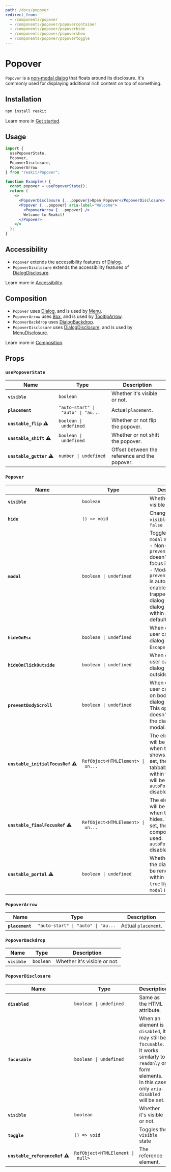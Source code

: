 ```yaml
---
path: /docs/popover
redirect_from:
  - /components/popover
  - /components/popover/popovercontainer
  - /components/popover/popoverhide
  - /components/popover/popovershow
  - /components/popover/popovertoggle
---
```


# Popover

`Popover` is a [non-modal dialog](/docs/dialog#non-modal-dialogs) that floats around its disclosure. It's commonly used for displaying additional rich content on top of something.

## Installation

```sh
npm install reakit
```

Learn more in [Get started](/docs/get-started).

## Usage

```jsx
import {
  usePopoverState,
  Popover,
  PopoverDisclosure,
  PopoverArrow
} from "reakit/Popover";

function Example() {
  const popover = usePopoverState();
  return (
    <>
      <PopoverDisclosure {...popover}>Open Popover</PopoverDisclosure>
      <Popover {...popover} aria-label="Welcome">
        <PopoverArrow {...popover} />
        Welcome to Reakit!
      </Popover>
    </>
  );
}
```

## Accessibility

- `Popover` extends the accessibility features of [Dialog](/docs/dialog#accessibility).
- `PopoverDisclosure` extends the accessibility features of [DialogDisclosure](/docs/dialog#accessibility).

Learn more in [Accessibility](/docs/accessibility).

## Composition

- `Popover` uses [Dialog](/docs/dialog), and is used by [Menu](/docs/menu).
- `PopoverArrow` uses [Box](/docs/box), and is used by [TooltipArrow](/docs/tooltip).
- `PopoverBackdrop` uses [DialogBackdrop](/docs/dialog).
- `PopoverDisclosure` uses [DialogDisclosure](/docs/dialog), and is used by [MenuDisclosure](/docs/menu).

Learn more in [Composition](/docs/composition#props-hooks).

## Props

<!-- Automatically generated -->

### `usePopoverState`

| Name | Type | Description |
|------|------|-------------|
| <strong><code>visible</code>&nbsp;</strong> | <code>boolean</code> | Whether it's visible or not. |
| <strong><code>placement</code>&nbsp;</strong> | <code title="&#34;auto-start&#34; &#124; &#34;auto&#34; &#124; &#34;auto-end&#34; &#124; &#34;top-start&#34; &#124; &#34;top&#34; &#124; &#34;top-end&#34; &#124; &#34;right-start&#34; &#124; &#34;right&#34; &#124; &#34;right-end&#34; &#124; &#34;bottom-end&#34; &#124; &#34;bottom&#34; &#124; &#34;bottom-start&#34; &#124; &#34;left-end&#34; &#124; &#34;left&#34; &#124; &#34;left-start&#34;">&#34;auto&#x2011;start&#34;&nbsp;&#124;&nbsp;&#34;auto&#34;&nbsp;&#124;&nbsp;&#34;au...</code> | Actual `placement`. |
| <strong><code>unstable_flip</code>&nbsp;⚠️</strong> | <code>boolean&nbsp;&#124;&nbsp;undefined</code> | Whether or not flip the popover. |
| <strong><code>unstable_shift</code>&nbsp;⚠️</strong> | <code>boolean&nbsp;&#124;&nbsp;undefined</code> | Whether or not shift the popover. |
| <strong><code>unstable_gutter</code>&nbsp;⚠️</strong> | <code>number&nbsp;&#124;&nbsp;undefined</code> | Offset between the reference and the popover. |

### `Popover`

| Name | Type | Description |
|------|------|-------------|
| <strong><code>visible</code>&nbsp;</strong> | <code>boolean</code> | Whether it's visible or not. |
| <strong><code>hide</code>&nbsp;</strong> | <code>()&nbsp;=&#62;&nbsp;void</code> | Changes the `visible` state to `false` |
| <strong><code>modal</code>&nbsp;</strong> | <code>boolean&nbsp;&#124;&nbsp;undefined</code> | Toggles Dialog's `modal` state.<br>  - Non-modal: `preventBodyScroll` doesn't work and focus is free.<br>  - Modal: `preventBodyScroll` is automatically enabled, focus is trapped within the dialog and the dialog is rendered within a `Portal` by default. |
| <strong><code>hideOnEsc</code>&nbsp;</strong> | <code>boolean&nbsp;&#124;&nbsp;undefined</code> | When enabled, user can hide the dialog by pressing `Escape`. |
| <strong><code>hideOnClickOutside</code>&nbsp;</strong> | <code>boolean&nbsp;&#124;&nbsp;undefined</code> | When enabled, user can hide the dialog by clicking outside it. |
| <strong><code>preventBodyScroll</code>&nbsp;</strong> | <code>boolean&nbsp;&#124;&nbsp;undefined</code> | When enabled, user can't scroll on body when the dialog is visible. This option doesn't work if the dialog isn't modal. |
| <strong><code>unstable_initialFocusRef</code>&nbsp;⚠️</strong> | <code title="RefObject&#60;HTMLElement&#62; &#124; undefined">RefObject&#60;HTMLElement&#62;&nbsp;&#124;&nbsp;un...</code> | The element that will be focused when the dialog shows. When not set, the first tabbable element within the dialog will be used. `autoFocusOnShow` disables it. |
| <strong><code>unstable_finalFocusRef</code>&nbsp;⚠️</strong> | <code title="RefObject&#60;HTMLElement&#62; &#124; undefined">RefObject&#60;HTMLElement&#62;&nbsp;&#124;&nbsp;un...</code> | The element that will be focused when the dialog hides. When not set, the disclosure component will be used. `autoFocusOnHide` disables it. |
| <strong><code>unstable_portal</code>&nbsp;⚠️</strong> | <code>boolean&nbsp;&#124;&nbsp;undefined</code> | Whether or not the dialog should be rendered within `Portal`. It's `true` by default if `modal` is `true`. |

### `PopoverArrow`

| Name | Type | Description |
|------|------|-------------|
| <strong><code>placement</code>&nbsp;</strong> | <code title="&#34;auto-start&#34; &#124; &#34;auto&#34; &#124; &#34;auto-end&#34; &#124; &#34;top-start&#34; &#124; &#34;top&#34; &#124; &#34;top-end&#34; &#124; &#34;right-start&#34; &#124; &#34;right&#34; &#124; &#34;right-end&#34; &#124; &#34;bottom-end&#34; &#124; &#34;bottom&#34; &#124; &#34;bottom-start&#34; &#124; &#34;left-end&#34; &#124; &#34;left&#34; &#124; &#34;left-start&#34;">&#34;auto&#x2011;start&#34;&nbsp;&#124;&nbsp;&#34;auto&#34;&nbsp;&#124;&nbsp;&#34;au...</code> | Actual `placement`. |

### `PopoverBackdrop`

| Name | Type | Description |
|------|------|-------------|
| <strong><code>visible</code>&nbsp;</strong> | <code>boolean</code> | Whether it's visible or not. |

### `PopoverDisclosure`

| Name | Type | Description |
|------|------|-------------|
| <strong><code>disabled</code>&nbsp;</strong> | <code>boolean&nbsp;&#124;&nbsp;undefined</code> | Same as the HTML attribute. |
| <strong><code>focusable</code>&nbsp;</strong> | <code>boolean&nbsp;&#124;&nbsp;undefined</code> | When an element is `disabled`, it may still be `focusable`. It works similarly to `readOnly` on form elements. In this case, only `aria-disabled` will be set. |
| <strong><code>visible</code>&nbsp;</strong> | <code>boolean</code> | Whether it's visible or not. |
| <strong><code>toggle</code>&nbsp;</strong> | <code>()&nbsp;=&#62;&nbsp;void</code> | Toggles the `visible` state |
| <strong><code>unstable_referenceRef</code>&nbsp;⚠️</strong> | <code>RefObject&#60;HTMLElement&nbsp;&#124;&nbsp;null&#62;</code> | The reference element. |
